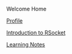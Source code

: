 Welcome Home
<p><a href="https://viniljose.github.io/profile">Profile</a></p>
<p><a href="https://viniljose.github.io/RSocket">Introduction to RSocket</a></p>
<p><a href="https://viniljose.github.io/LearningNotes">Learning Notes</a></p>
